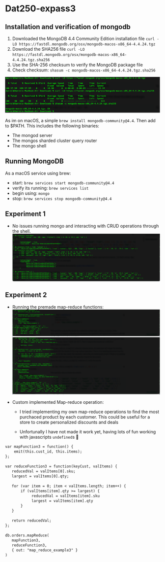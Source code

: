 # Dat250-expass3

## Installation and verification of mongodb

1. Downloaded the MongoDB 4.4 Community Edition installation file
`curl -LO https://fastdl.mongodb.org/osx/mongodb-macos-x86_64-4.4.24.tgz`
2. Download the SHA256 file
`curl -LO https://fastdl.mongodb.org/osx/mongodb-macos-x86_64-4.4.24.tgz.sha256`
3. Use the SHA-256 checksum to verify the MongoDB package file
4. Check checksum: `shasum -c mongodb-macos-x86_64-4.4.24.tgz.sha256`

![download/var](/screenshots/download:verification.png)

As im on macOS, a simple `brew install mongodb-community@4.4`. Then add to $PATH. This includes the following binaries:
- The mongod server
- The mongos sharded cluster query router
- The mongo shell

## Running MongoDB

As a macOS service using brew:
- start: `brew services start mongodb-community@4.4`
- verify its running: `brew services list`
- begin using: `mongo`
- stop: `brew services stop mongodb-community@4.4`

## Experiment 1
- No issues running mongo and interacting with CRUD operations through the shell.
![exp1](/screenshots/exp1-insert.png)

## Experiment 2
- Running the premade map-reduce functions:
![map-reduce1](/screenshots/exp2-mr1.png)
![map-reduce2](/screenshots/exp2-mr2.png)

- Custom implemented Map-reduce operation:
    - I tried implementing my own map-reduce operations to find the most purchaced product by each customer. This could be useful for a store to create personalized discounts and deals

    - Unfortunally I have not made it work yet, having lots of fun working with javascripts `undefined`s :slightly_smiling_face:

```
var mapFunction3 = function() {
    emit(this.cust_id, this.items);
};

var reduceFunction3 = function(keyCust, valItems) {
   reducedVal = valItems[0].sku;
   largest = valItems[0].qty;
   
   for (var item = 0; item < valItems.length; item++) {
       if (valItems[item].qty >= largest) {
            reducedVal = valItems[item].sku
            largest = valItems[item].qty
       }
   }

   return reducedVal;
};

db.orders.mapReduce(
   mapFunction3,
   reduceFunction3,
   { out: "map_reduce_example3" }
)

```
 